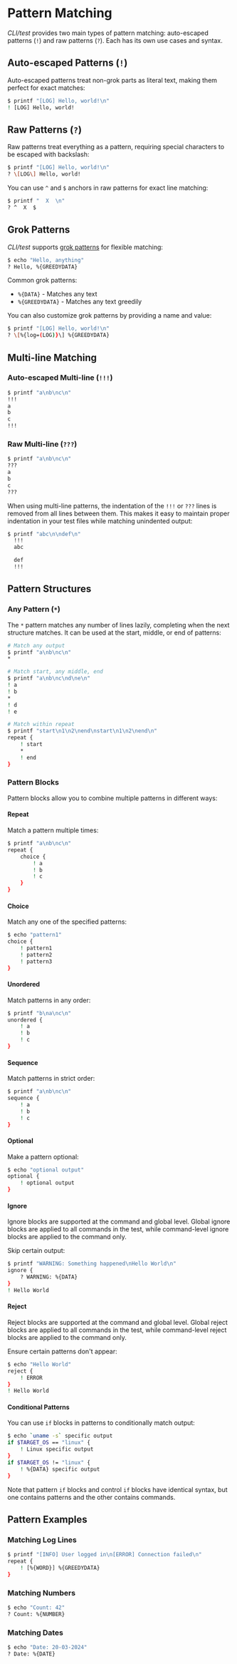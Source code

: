 # Pattern Matching

*CLI/test* provides two main types of pattern matching: auto-escaped patterns (`!`)
and raw patterns (`?`). Each has its own use cases and syntax.

## Auto-escaped Patterns (`!`)

Auto-escaped patterns treat non-grok parts as literal text, making them perfect for exact matches:

```bash session
$ printf "[LOG] Hello, world!\n"
! [LOG] Hello, world!
```

## Raw Patterns (`?`)

Raw patterns treat everything as a pattern, requiring special characters to be
escaped with backslash:

```bash session
$ printf "[LOG] Hello, world!\n"
? \[LOG\] Hello, world!
```

You can use `^` and `$` anchors in raw patterns for exact line matching:

```bash session
$ printf "  X  \n"
? ^  X  $
```

## Grok Patterns

*CLI/test* supports [grok patterns](./grok-patterns.md) for flexible matching:

```bash session
$ echo "Hello, anything"
? Hello, %{GREEDYDATA}
```

Common grok patterns:
- `%{DATA}` - Matches any text
- `%{GREEDYDATA}` - Matches any text greedily

You can also customize grok patterns by providing a name and value:

```bash session
$ printf "[LOG] Hello, world!\n"
? \[%{log=(LOG)}\] %{GREEDYDATA}
```

## Multi-line Matching

### Auto-escaped Multi-line (`!!!`)

```bash session
$ printf "a\nb\nc\n"
!!!
a
b
c
!!!
```

### Raw Multi-line (`???`)

```bash session
$ printf "a\nb\nc\n"
???
a
b
c
???
```

When using multi-line patterns, the indentation of the `!!!` or `???` lines is removed from all lines between them. This makes it easy to maintain proper indentation in your test files while matching unindented output:

```bash session
$ printf "abc\n\ndef\n"
  !!!
  abc

  def
  !!!
```

## Pattern Structures

### Any Pattern (`*`)

The `*` pattern matches any number of lines lazily, completing when the next structure matches. It can be used at the start, middle, or end of patterns:

```bash session
# Match any output
$ printf "a\nb\nc\n"
*

# Match start, any middle, end
$ printf "a\nb\nc\nd\ne\n"
! a
! b
*
! d
! e

# Match within repeat
$ printf "start\n1\n2\nend\nstart\n1\n2\nend\n"
repeat {
    ! start
    *
    ! end
}
```

### Pattern Blocks

Pattern blocks allow you to combine multiple patterns in different ways:

#### Repeat

Match a pattern multiple times:

```bash session
$ printf "a\nb\nc\n"
repeat {
    choice {
        ! a
        ! b
        ! c
    }
}
```

#### Choice

Match any one of the specified patterns:

```bash session
$ echo "pattern1"
choice {
    ! pattern1
    ! pattern2
    ! pattern3
}
```

#### Unordered

Match patterns in any order:

```bash session
$ printf "b\na\nc\n"
unordered {
    ! a
    ! b
    ! c
}
```

#### Sequence

Match patterns in strict order:

```bash session
$ printf "a\nb\nc\n"
sequence {
    ! a
    ! b
    ! c
}
```

#### Optional

Make a pattern optional:

```bash session
$ echo "optional output"
optional {
    ! optional output
}
```

#### Ignore

Ignore blocks are supported at the command and global level. Global ignore blocks are applied to all commands in the test, while command-level ignore blocks are applied to the command only.

Skip certain output:

```bash session
$ printf "WARNING: Something happened\nHello World\n"
ignore {
    ? WARNING: %{DATA}
}
! Hello World
```

#### Reject

Reject blocks are supported at the command and global level. Global reject blocks are applied to all commands in the test, while command-level reject blocks are applied to the command only.

Ensure certain patterns don't appear:

```bash session
$ echo "Hello World"
reject {
    ! ERROR
}
! Hello World
```

#### Conditional Patterns

You can use `if` blocks in patterns to conditionally match output:

```bash session
$ echo `uname -s` specific output
if $TARGET_OS == "linux" {
    ! Linux specific output
}
if $TARGET_OS != "linux" {
    ! %{DATA} specific output
}
```

Note that pattern `if` blocks and control `if` blocks have identical syntax, but one contains patterns and the other contains commands.

## Pattern Examples

### Matching Log Lines

```bash session
$ printf "[INFO] User logged in\n[ERROR] Connection failed\n"
repeat {
    ! [%{WORD}] %{GREEDYDATA}
}
```

### Matching Numbers

```bash session
$ echo "Count: 42"
? Count: %{NUMBER}
```

### Matching Dates

```bash session
$ echo "Date: 20-03-2024"
? Date: %{DATE}
``` 
